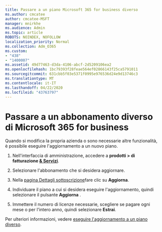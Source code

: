 ```yaml
---
title: Passare a un piano Microsoft 365 for business diverso
ms.author: cmcatee
author: cmcatee-MSFT
manager: mnirkhe
ms.audience: Admin
ms.topic: article
ROBOTS: NOINDEX, NOFOLLOW
localization_priority: Normal
ms.collection: Adm_O365
ms.custom:
- "438"
- "1400007"
ms.assetid: 49d77463-d3da-4106-abcf-2d5209106ea2
ms.openlocfilehash: 1bc79393f28feae564ef02866143f25ca5791011
ms.sourcegitcommit: 631cbb5f03e5371f0995e976536d24e9d13746c3
ms.translationtype: MT
ms.contentlocale: it-IT
ms.lasthandoff: 04/22/2020
ms.locfileid: "43763797"
---
```

# <a name="switch-to-a-different-microsoft-365-for-business-subscription"></a>Passare a un abbonamento diverso di Microsoft 365 for business

Quando si modifica la propria azienda o sono necessarie altre funzionalità, è possibile eseguire l'aggiornamento a un nuovo piano.
  
1. Nell'interfaccia di amministrazione, accedere a **prodotti \> di fatturazione [& Servizi](https://go.microsoft.com/fwlink/p/?linkid=842054)**.

2. Selezionare l'abbonamento che si desidera aggiornare.

3. Nella [pagina Dettagli sottoscrizione](https://admin.microsoft.com/AdminPortal/Home#/subscriptions/webdirect%252F0dbaa202-d590-4529-98c2-a5e2ebaac702)fare clic su **Aggiorna**.

4. Individuare il piano a cui si desidera eseguire l'aggiornamento, quindi selezionare il pulsante **Aggiorna** .

5. Immettere il numero di licenze necessarie, scegliere se pagare ogni mese o per l'intero anno, quindi selezionare **Estrai**.

Per ulteriori informazioni, vedere [eseguire l'aggiornamento a un piano diverso](https://docs.microsoft.com/office365/admin/subscriptions-and-billing/upgrade-to-different-plan).
